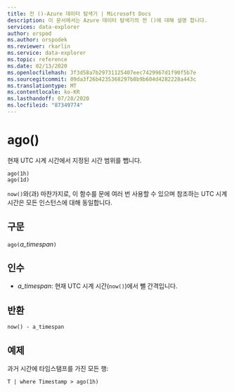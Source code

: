 ```yaml
---
title: 전 ()-Azure 데이터 탐색기 | Microsoft Docs
description: 이 문서에서는 Azure 데이터 탐색기의 전 ()에 대해 설명 합니다.
services: data-explorer
author: orspod
ms.author: orspodek
ms.reviewer: rkarlin
ms.service: data-explorer
ms.topic: reference
ms.date: 02/13/2020
ms.openlocfilehash: 3f3d58a7b29731125407eec7429967d1f90f5b7e
ms.sourcegitcommit: 09da3f26b4235368297b8b9b604d4282228a443c
ms.translationtype: MT
ms.contentlocale: ko-KR
ms.lasthandoff: 07/28/2020
ms.locfileid: "87349774"
---
```

# <a name="ago"></a>ago()

현재 UTC 시계 시간에서 지정된 시간 범위를 뺍니다.

```kusto
ago(1h)
ago(1d)
```

`now()`와(과) 마찬가지로, 이 함수를 문에 여러 번 사용할 수 있으며 참조하는 UTC 시계 시간은 모든 인스턴스에 대해 동일합니다.

## <a name="syntax"></a>구문

`ago(`*a_timespan*`)`

## <a name="arguments"></a>인수

* *a_timespan*: 현재 UTC 시계 시간(`now()`)에서 뺄 간격입니다.

## <a name="returns"></a>반환

`now() - a_timespan`

## <a name="example"></a>예제

과거 시간에 타임스탬프를 가진 모든 행:

```kusto
T | where Timestamp > ago(1h)
```